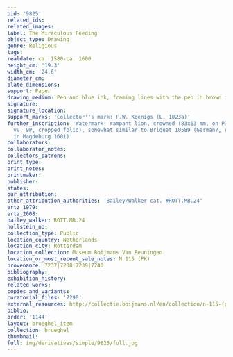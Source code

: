 ```yaml
---
pid: '9825'
related_ids: 
related_images: 
label: The Miraculous Feeding
object_type: Drawing
genre: Religious
tags: 
realdate: ca. 1580-ca. 1600
height_cm: '19.3'
width_cm: '24.6'
diameter_cm: 
plate_dimensions: 
support: Paper
drawing_medium: Pen and blue ink, framing lines with the pen in brown ink
signature: 
signature_location: 
support_marks: 'Collector''s mark: F.W. Koenigs (L. 1023a)'
further_inscription: 'Watermark: rampant lion, crowned (83x63 mm, on P3-6 from below;
  vV, 9P, cropped folio), somewhat similar to Briquet 10589 (German?, recorded a.o.
  in Magdeburg 1601)'
collaborators: 
collaborator_notes: 
collectors_patrons: 
print_type: 
print_notes: 
printmaker: 
publisher: 
states: 
our_attribution: 
other_attribution_authorities: 'Bailey/Walker cat. #ROTT.MB.24'
ertz_1979: 
ertz_2008: 
bailey_walker: ROTT.MB.24
hollstein_no: 
collection_type: Public
location_country: Netherlands
location_city: Rotterdam
location_collection: Museum Boijmans Van Beuningen
location_or_most_recent_sale_notes: N 115 (PK)
provenance: 7237|7238|7239|7240
bibliography: 
exhibition_history: 
related_works: 
copies_and_variants: 
curatorial_files: '7290'
external_resources: http://collectie.boijmans.nl/en/collection/n-115-(pk)
biblio: 
order: '1144'
layout: brueghel_item
collection: brueghel
thumbnail: 
full: img/derivatives/simple/9825/full.jpg
---
```

